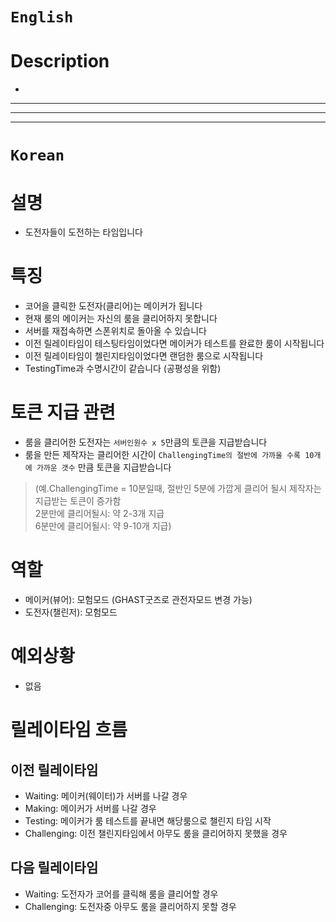 # `English`
# Description
- 
---
---
---
# `Korean`
# 설명
- 도전자들이 도전하는 타임입니다

# 특징
- 코어을 클릭한 도전자(클리어)는 메이커가 됩니다
- 현재 룸의 메이커는 자신의 룸을 클리어하지 못합니다
- 서버를 재접속하면 스폰위치로 돌아올 수 있습니다
- 이전 릴레이타임이 테스팅타임이었다면 메이커가 테스트를 완료한 룸이 시작됩니다
- 이전 릴레이타임이 첼린지타임이었다면 랜덤한 룸으로 시작됩니다
- TestingTime과 수명시간이 같습니다 (공평성을 위함)

# 토큰 지급 관련
- 룸을 클리어한 도전자는 `서버인원수 x 5`만큼의 토큰을 지급받습니다 
- 룸을 만든 제작자는 클리어한 시간이 `ChallengingTime의 절반에 가까울 수록 10개에 가까운 갯수` 만큼 토큰을 지급받습니다
> (예.ChallengingTime = 10분일때, 절반인 5분에 가깝게 클리어 될시 제작자는 지급받는 토큰이 증가함  
> 2분만에 클리어될시: 약 2-3개 지급  
> 6분만에 클리어될시: 약 9-10개 지급)  

# 역할
- 메이커(뷰어): 모험모드 (GHAST굿즈로 관전자모드 변경 가능)
- 도전자(챌린저): 모험모드

# 예외상황
- 없음

# 릴레이타임 흐름
## 이전 릴레이타임
- Waiting: 메이커(웨이터)가 서버를 나갈 경우
- Making: 메이커가 서버를 나갈 경우
- Testing: 메이커가 룸 테스트를 끝내면 해당룸으로 챌린지 타임 시작
- Challenging: 이전 챌린지타임에서 아무도 룸을 클리어하지 못했을 경우

## 다음 릴레이타임
- Waiting: 도전자가 코어를 클릭해 룸을 클리어할 경우
- Challenging: 도전자중 아무도 룸을 클리어하지 못할 경우
